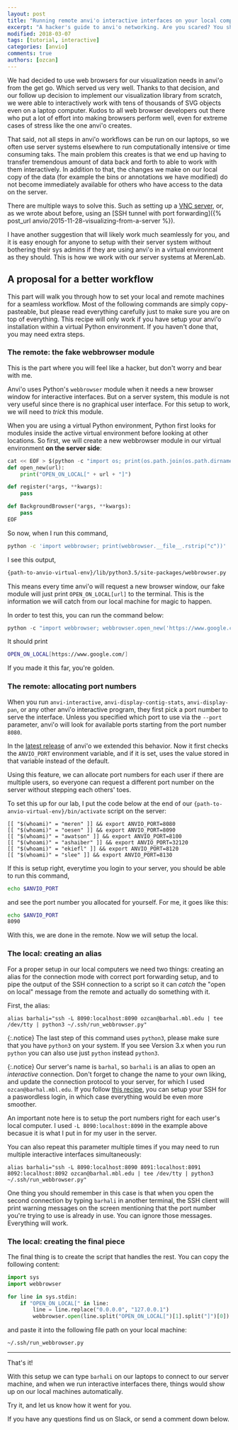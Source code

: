 ```yaml
---
layout: post
title: "Running remote anvi'o interactive interfaces on your local computer"
excerpt: "A hacker's guide to anvi'o networking. Are you scared? You should be!"
modified: 2018-03-07
tags: [tutorial, interactive]
categories: [anvio]
comments: true
authors: [ozcan]
---
```





We had decided to use web browsers for our visualization needs in anvi'o from the get go. Which served us very well. Thanks to that decision, and our follow up decision to implement our visualization library from scratch, we were able to interactively work with tens of thousands of SVG objects even on a laptop computer. Kudos to all web browser developers out there who put a lot of effort into making browsers perform well, even for extreme cases of stress like the one anvi'o creates.

That said, not all steps in anvi'o workflows can be run on our laptops, so we often use server systems elsewhere to run computationally intensive or time consuming taks. The main problem this creates is that we end up having to transfer tremendous amount of data back and forth to able to work with them interactively. In addition to that, the changes we make on our local copy of the data (for example the bins or annotations we have modified) do not become immediately available for others who have access to the data on the server.

There are multiple ways to solve this. Such as setting up a [VNC server](https://en.wikipedia.org/wiki/Virtual_Network_Computing), or, as we wrote about before, using an [SSH tunnel with port forwarding]({% post_url anvio/2015-11-28-visualizing-from-a-server %}).

I have another suggestion that will likely work much seamlessly for you, and it is easy enough for anyone to setup with their server system without bothering their sys admins if they are using anvi'o in a virtual environment as they should. This is how we work with our server systems at MerenLab.

## A proposal for a better workflow ##

This part will walk you through how to set your local and remote machines for a seamless workflow. Most of the following commands are simply copy-pasteable, but please read everything carefully just to make sure you are on top of everything. This recipe will only work if you have setup your anvi'o installation within a virtual Python environment. If you haven't done that, you may need extra steps.

### The remote: the fake webbrowser module

This is the part where you will feel like a hacker, but don't worry and bear with me.

Anvi'o uses Python's `webbrowser` module when it needs a new browser window for interactive interfaces. But on a server system, this module is not very useful since there is no graphical user interface. For this setup to work, we will need to *trick* this module.

When you are using a virtual Python environment, Python first looks for modules inside the active virtual environment before looking at other locations. So first, we will create a new webbrowser module in our virtual environment **on the server side**:

``` python
cat << EOF > $(python -c "import os; print(os.path.join(os.path.dirname(os.path.abspath(os.__file__)), 'webbrowser.py'))")
def open_new(url):
    print("OPEN_ON_LOCAL[" + url + "]")

def register(*args, **kwargs):
    pass

def BackgroundBrowser(*args, **kwargs):
    pass
EOF
```

So now, when I run this command,

``` bash
python -c 'import webbrowser; print(webbrowser.__file__.rstrip("c"))'
```

I see this output,

``` bash
{path-to-anvio-virtual-env}/lib/python3.5/site-packages/webbrowser.py
```

This means every time anvi'o will request a new browser window, our fake module will just print `OPEN_ON_LOCAL[url]` to the terminal. This is the information we will catch from our local machine for magic to happen.

In order to test this, you can run the command below:

```python
python -c "import webbrowser; webbrowser.open_new('https://www.google.com/')"
```

It should print

```bash
OPEN_ON_LOCAL[https://www.google.com/]
```

If you made it this far, you're golden.


### The remote: allocating port numbers

When you run `anvi-interactive`, `anvi-display-contig-stats`, `anvi-display-pan`, or any other anvi'o interactive program, they first pick a port number to serve the interface. Unless you specified which port to use via the `--port` parameter, anvi'o will look for available ports starting from the port number `8080`.

In the [latest release](https://github.com/merenlab/anvio/releases) of anvi'o we extended this behavior. Now it first checks the `ANVIO_PORT` environment variable, and if it is set, uses the value stored in that variable instead of the default.

Using this feature, we can allocate port numbers for each user if there are multiple users, so everyone can request a different port number on the server without stepping each others' toes.

To set this up for our lab, I put the code below at the end of our `{path-to-anvio-virtual-env}/bin/activate` script on the server: 

```
[[ "$(whoami)" = "meren" ]] && export ANVIO_PORT=8080
[[ "$(whoami)" = "oesen" ]] && export ANVIO_PORT=8090
[[ "$(whoami)" = "awatson" ]] && export ANVIO_PORT=8100
[[ "$(whoami)" = "ashaiber" ]] && export ANVIO_PORT=32120
[[ "$(whoami)" = "ekiefl" ]] && export ANVIO_PORT=8120
[[ "$(whoami)" = "slee" ]] && export ANVIO_PORT=8130
```

If this is setup right, everytime you login to your server, you should be able to run this command,

``` bash
echo $ANVIO_PORT
```

and see the port number you allocated for yourself. For me, it goes like this:

``` bash
echo $ANVIO_PORT
8090
```

With this, we are done in the remote. Now we will setup the local.


### The local: creating an alias

For a proper setup in our local computers we need two things: creating an alias for the connection mode with correct port forwarding setup, and to pipe the output of the SSH connection to a script so it can *catch* the "open on local" message from the remote and actually do something with it.

First, the alias:

```
alias barhali="ssh -L 8090:localhost:8090 ozcan@barhal.mbl.edu | tee /dev/tty | python3 ~/.ssh/run_webbrowser.py"
```

{:.notice}
The last step of this command uses `python3`, please make sure that you have `python3` on your system. If you see Version 3.x when you run `python` you can also use just `python` instead `python3`.

{:.notice}
Our server's name is `barhal`, so `barhali` is an alias to open an *interactive* connection. Don't forget to change the name to your own liking, and update the connection protocol to your server, for which I used `ozcan@barhal.mbl.edu`. If you follow [this recipe](http://www.linuxproblem.org/art_9.html), you can setup your SSH for a paswordless login, in which case everything would be even more smoother.

An important note here is to setup the port numbers right for each user's local computer. I used `-L 8090:localhost:8090` in the example above becasue it is what I put in for my user in the server.

You can also repeat this parameter multiple times if you may need to run multiple interactive interfaces simultaneously:

```
alias barhali="ssh -L 8090:localhost:8090 8091:localhost:8091 8092:localhost:8092 ozcan@barhal.mbl.edu | tee /dev/tty | python3 ~/.ssh/run_webbrowser.py"
```

One thing you should remember in this case is that when you open the second connection by typing `barhali` in another terminal, the SSH client will print warning messages on the screen mentioning that the port number you're trying to use is already in use. You can ignore those messages. Everything will work.

### The local: creating the final piece

The final thing is to create the script that handles the rest. You can copy the following content:

``` python
import sys
import webbrowser

for line in sys.stdin:
    if "OPEN_ON_LOCAL[" in line:
        line = line.replace("0.0.0.0", "127.0.0.1")
        webbrowser.open(line.split("OPEN_ON_LOCAL[")[1].split("]")[0])
```

and paste it into the following file path on your local machine:

```
~/.ssh/run_webbrowser.py
```

---

That's it!

With this setup we can type `barhali` on our laptops to connect to our server machine, and when we run interactive interfaces there, things would show up on our local machines automatically.

Try it, and let us know how it went for you.

If you have any questions find us on Slack, or send a comment down below.

